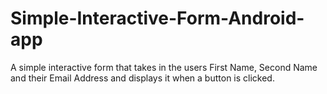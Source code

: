 # Simple-Interactive-Form-Android-app
A simple interactive form that takes in the users First Name, Second Name and their Email Address and displays it when a button is clicked.
